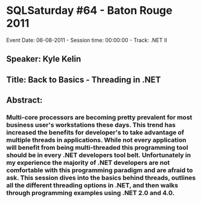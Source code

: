 # SQLSaturday #64 - Baton Rouge 2011
Event Date: 06-08-2011 - Session time: 00:00:00 - Track: .NET II
## Speaker: Kyle Kelin
## Title: Back to Basics - Threading in .NET
## Abstract:
### Multi-core processors are becoming pretty prevalent for most business user's workstations these days. This trend has increased the benefits for developer's to take advantage of multiple threads in applications. While not every application will benefit from being multi-threaded this programming tool should be in every .NET developers tool belt. Unfortunately in my experience the majority of .NET developers are not comfortable with this programming paradigm and are afraid to ask. This session dives into the basics behind threads, outlines all the different threading options in .NET, and then walks through programming examples using .NET 2.0 and 4.0. 
